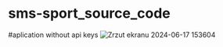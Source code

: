 # sms-sport_source_code
#aplication without api keys
![Zrzut ekranu 2024-06-17 153604](https://github.com/user-attachments/assets/da3db086-30c6-46b1-b23f-d287faabd378)
